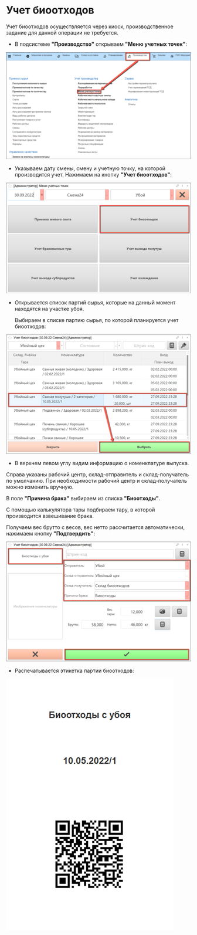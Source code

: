 # Учет биоотходов

Учет биоотходов осуществляется через киоск, производственное задание для данной операции не требуется.

- В подсистеме **"Производство"** открываем **"Меню учетных точек"**:

![](BiowasteOut.assets/1.png)

- Указываем дату смены, смену и учетную точку, на которой производится учет. Нажимаем на кнопку **"Учет биоотходов"**:

![](BiowasteOut.assets/2.png)

- Открывается список партий сырья, которые на данный момент находятся на участке убоя.

  Выбираем в списке  партию сырья, по которой планируется учет биоотходов:

![](BiowasteOut.assets/3.png)

- В верхнем левом углу видим информацию о номенклатуре выпуска.

Справа указаны рабочий центр, склад-отправитель и склад-получатель по умолчанию. При необходимости рабочий центр и склад-получатель можно изменить вручную.

В поле **"Причина брака"** выбираем из списка **"Биоотходы"**.

С помощью калькулятора тары подбираем тару, в которой производится взвешивание брака.

Получаем вес брутто с весов, вес нетто рассчитается автоматически, нажимаем кнопку **"Подтвердить"**:

![](BiowasteOut.assets/4.png)

- Распечатывается этикетка партии биоотходов:

![](BiowasteOut.assets/5.png)
